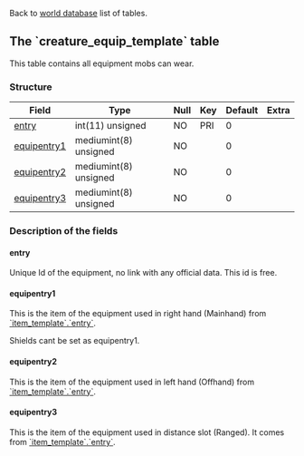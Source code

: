 Back to [world database](mangosdb_struct) list of tables.

The \`creature\_equip\_template\` table
---------------------------------------

This table contains all equipment mobs can wear.

### Structure

| **Field**                                          | **Type**              | **Null** | **Key** | **Default** | **Extra** |
|----------------------------------------------------|-----------------------|----------|---------|-------------|-----------|
| [entry](Creature_equip_template#entry)             | int(11) unsigned      | NO       | PRI     | 0           |           |
| [equipentry1](Creature_equip_template#equipentry1) | mediumint(8) unsigned | NO       |         | 0           |           |
| [equipentry2](Creature_equip_template#equipentry2) | mediumint(8) unsigned | NO       |         | 0           |           |
| [equipentry3](Creature_equip_template#equipentry3) | mediumint(8) unsigned | NO       |         | 0           |           |

### Description of the fields

#### entry

Unique Id of the equipment, no link with any official data. This id is free.

#### equipentry1

This is the item of the equipment used in right hand (Mainhand) from [\`item\_template\`.\`entry\`](item_template#entry).

Shields cant be set as equipentry1.

#### equipentry2

This is the item of the equipment used in left hand (Offhand) from [\`item\_template\`.\`entry\`](item_template#entry).

#### equipentry3

This is the item of the equipment used in distance slot (Ranged). It comes from [\`item\_template\`.\`entry\`](item_template#entry).

